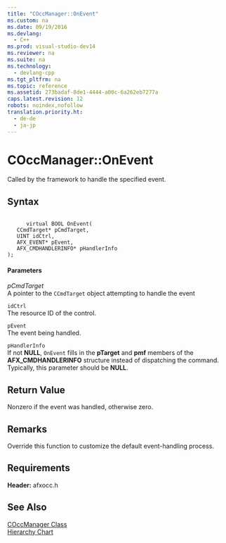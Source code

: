 ```yaml
---
title: "COccManager::OnEvent"
ms.custom: na
ms.date: 09/19/2016
ms.devlang: 
  - C++
ms.prod: visual-studio-dev14
ms.reviewer: na
ms.suite: na
ms.technology: 
  - devlang-cpp
ms.tgt_pltfrm: na
ms.topic: reference
ms.assetid: 273badaf-8de1-4444-a00c-6a262eb7277a
caps.latest.revision: 12
robots: noindex,nofollow
translation.priority.ht: 
  - de-de
  - ja-jp
---
```

# COccManager::OnEvent
Called by the framework to handle the specified event.  
  
## Syntax  
  
```  
  
      virtual BOOL OnEvent(  
   CCmdTarget* pCmdTarget,  
   UINT idCtrl,  
   AFX_EVENT* pEvent,  
   AFX_CMDHANDLERINFO* pHandlerInfo   
);  
```  
  
#### Parameters  
 *pCmdTarget*  
 A pointer to the `CCmdTarget` object attempting to handle the event  
  
 `idCtrl`  
 The resource ID of the control.  
  
 `pEvent`  
 The event being handled.  
  
 `pHandlerInfo`  
 If not **NULL**, `OnEvent` fills in the **pTarget** and **pmf** members of the **AFX_CMDHANDLERINFO** structure instead of dispatching the command. Typically, this parameter should be **NULL**.  
  
## Return Value  
 Nonzero if the event was handled, otherwise zero.  
  
## Remarks  
 Override this function to customize the default event-handling process.  
  
## Requirements  
 **Header:** afxocc.h  
  
## See Also  
 [COccManager Class](../vs140/COccManager-Class.md)   
 [Hierarchy Chart](../vs140/Hierarchy-Chart.md)